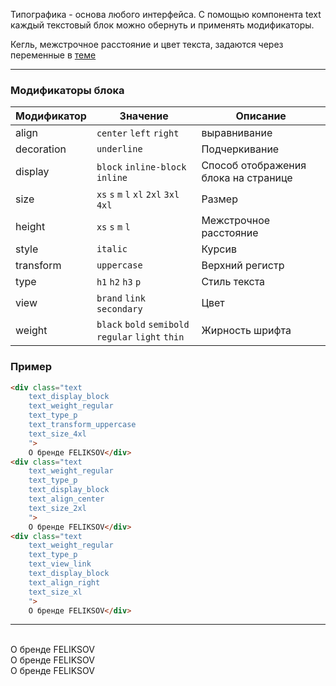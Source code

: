Типографика - основа любого интерфейса.
С помощью компонента text каждый текстовый блок можно обернуть и применять модификаторы.

Кегль, межстрочное расстояние и цвет текста, задаются через переменные в [теме](./#/Тема/Типографика)

<hr>

### Модификаторы блока

Модификатор | Значение | Описание
------------ | -------------------------------------------------- | -------------
align | `center` `left` `right` | выравнивание
decoration| `underline` | Подчеркивание
display | `block` `inline-block` `inline` | Способ отображения блока на странице
size | `xs` `s` `m` `l` `xl` `2xl` `3xl` `4xl` | Размер
height | `xs` `s` `m` `l` | Межстрочное расстояние
style | `italic` | Курсив
transform | `uppercase` | Верхний регистр
type | `h1` `h2` `h3` `p` | Стиль текста
view | `brand` `link` `secondary` | Цвет
weight | `black` `bold` `semibold` `regular` `light` `thin` | Жирность шрифта

### Пример

```html
<div class="text 
    text_display_block
    text_weight_regular 
    text_type_p 
    text_transform_uppercase 
    text_size_4xl
    ">
    О бренде FELIKSOV</div>
<div class="text 
    text_weight_regular 
    text_type_p 
    text_display_block
    text_align_center
    text_size_2xl
    ">
    О бренде FELIKSOV</div>
<div class="text 
    text_weight_regular 
    text_type_p 
    text_view_link
    text_display_block
    text_align_right
    text_size_xl
    ">
    О бренде FELIKSOV</div>
```
<hr/>

<br/>
<div class="text 
    text_display_block
    text_weight_regular 
    text_type_p 
    text_transform_uppercase 
    text_size_4xl
    ">
    О бренде FELIKSOV</div>
<div class="text 
    text_weight_regular 
    text_type_p 
    text_display_block
    text_align_center
    text_size_2xl
    ">
    О бренде FELIKSOV</div>

<div class="text 
    text_weight_regular 
    text_type_p 
    text_view_link
    text_display_block
    text_align_right
    text_size_xl
    ">
    О бренде FELIKSOV</div>



<style>
    .rsg--code-42 {
        background: #ccc;
        border-radius: 4px;
        padding: 4px;
    }
</style>
